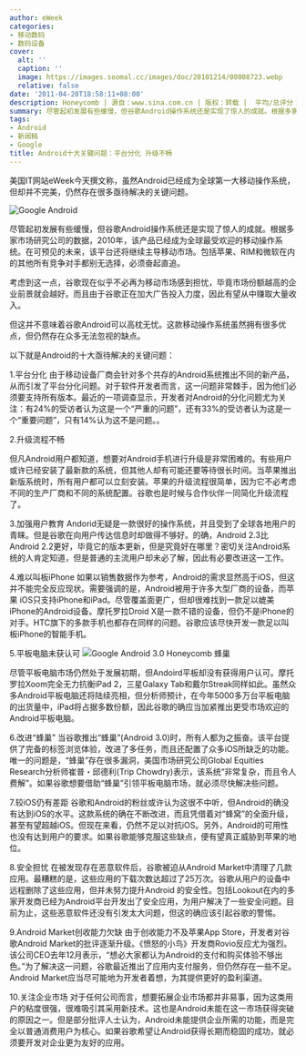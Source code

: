 ```yaml
---
author: eWeek
categories:
- 移动数码
- 数码设备
cover:
  alt: ''
  caption: ''
  image: https://images.soomal.cc/images/doc/20101214/00008723.webp
  relative: false
date: '2011-04-20T18:58:11+08:00'
description: Honeycomb | 源自：www.sina.com.cn | 版权：转载 |  平均/总评分：10.00/10
summary: 尽管起初发展有些缓慢，但谷歌Android操作系统还是实现了惊人的成就。根据多家市场研究公司的数据，2010年，该产品已经成为全球最受欢迎的移动操作系统。但这并不意味着谷歌Android可以高枕无忧。这款移动操作系统虽然拥有很多优点，但仍然存在众多无法忽视的缺点。以下就是Android的十大亟待解决的关键问题……
tags:
- Android
- 新闻稿
- Google
title: Android十大关键问题：平台分化 升级不畅
---
```


美国IT网站eWeek今天撰文称，虽然Android已经成为全球第一大移动操作系统，但却并不完美，仍然存在很多亟待解决的关键问题。

![Google Android](https://images.soomal.cc/images/doc/20101214/00008723.webp)




尽管起初发展有些缓慢，但谷歌Android操作系统还是实现了惊人的成就。根据多家市场研究公司的数据，2010年，该产品已经成为全球最受欢迎的移动操作系统。在可预见的未来，该平台还将继续主导移动市场。包括苹果、RIM和微软在内的其他所有竞争对手都别无选择，必须奋起直追。

考虑到这一点，谷歌现在似乎不必再为移动市场感到担忧，毕竟市场份额越高的企业前景就会越好。而且由于谷歌正在加大广告投入力度，因此有望从中赚取大量收入。

但这并不意味着谷歌Android可以高枕无忧。这款移动操作系统虽然拥有很多优点，但仍然存在众多无法忽视的缺点。

以下就是Android的十大亟待解决的关键问题：

1.平台分化
由于移动设备厂商会针对多个共存的Android系统推出不同的新产品，从而引发了平台分化问题。对于软件开发者而言，这一问题非常棘手，因为他们必须要支持所有版本。最近的一项调查显示，开发者对Android的分化问题尤为关注：有24%的受访者认为这是一个“严重的问题”，还有33%的受访者认为这是一个“重要问题”，只有14%认为这不是问题。。

2.升级流程不畅

但凡Android用户都知道，想要对Android手机进行升级是非常困难的。有些用户或许已经安装了最新款的系统，但其他人却有可能还要等待很长时间。当苹果推出新版系统时，所有用户都可以立刻安装。苹果的升级流程很简单，因为它不必考虑不同的生产厂商和不同的系统配置。谷歌也是时候与合作伙伴一同简化升级流程了。

3.加强用户教育
Andorid无疑是一款很好的操作系统，并且受到了全球各地用户的青睐。但是谷歌在向用户传达信息时却做得不够好。的确，Android 2.3比Android 2.2更好，毕竟它的版本更新，但是究竟好在哪里？密切关注Android系统的人肯定知道，但是普通的主流用户却未必了解，因此有必要改进这一工作。

4.难以叫板iPhone
如果以销售数据作为参考，Android的需求显然高于iOS，但这并不能完全反应现状。需要强调的是，Android被用于许多大型厂商的设备，而苹果 iOS只支持iPhone和iPad。尽管覆盖面更广，但却很难找到一款足以媲美iPhone的Android设备。摩托罗拉Droid X是一款不错的设备，但仍不是iPhone的对手。HTC旗下的多款手机也都存在同样的问题。谷歌应该尽快开发一款足以叫板iPhone的智能手机。

5.平板电脑未获认可
![Google Android 3.0 Honeycomb 蜂巢](https://images.soomal.cc/images/doc/20110307/00009492.webp)




尽管平板电脑市场仍然处于发展初期，但Andoird平板却没有获得用户认可。摩托罗拉Xoom完全无力抗衡iPad 2，三星Galaxy Tab和戴尔Streak同样如此。虽然众多Android平板电脑还将陆续亮相，但分析师预计，在今年5000多万台平板电脑的出货量中，iPad将占据多数份额，因此谷歌的确应当加紧推出更受市场欢迎的Android平板电脑。

6.改进“蜂巢”
当谷歌推出“蜂巢”(Android 3.0)时，所有人都为之振奋。该平台提供了完备的标签浏览体验，改进了多任务，而且还配置了众多iOS所缺乏的功能。唯一的问题是，“蜂巢”存在很多漏洞，美国市场研究公司Global Equities Research分析师崔普・邱德利(Trip Chowdry)表示，该系统“非常复杂，而且令人费解”。如果谷歌想要借助“蜂巢”引领平板电脑市场，就必须尽快解决些问题。

7.较iOS仍有差距
谷歌和Android的粉丝或许认为这很不中听，但Android的确没有达到iOS的水平。这款系统的确在不断改进，而且凭借着对“蜂窝”的全面升级，甚至有望超越iOS。但现在来看，仍然不足以对抗iOS。另外，Android的可用性也没有达到用户的要求。如果谷歌能够克服这些缺点，便有望真正威胁到苹果的地位。

8.安全担忧
在被发现存在恶意软件后，谷歌被迫从Android Market中清理了几款应用。最糟糕的是，这些应用的下载次数达超过了25万次。谷歌从用户的设备中远程删除了这些应用，但并未努力提升Android 的安全性。包括Lookout在内的多家开发商已经为Android平台开发出了安全应用，为用户解决了一些安全问题。目前为止，这些恶意软件还没有引发太大问题，但这的确应该引起谷歌的警惕。

9.Android Market创收能力欠缺
由于创收能力不及苹果App Store，开发者对谷歌Android Market的批评逐渐升级。《愤怒的小鸟》开发商Rovio反应尤为强烈。该公司CEO去年12月表示，“想必大家都认为Android的支付和购买体验不够出色。”为了解决这一问题，谷歌最近推出了应用内支付服务，但仍然存在一些不足。Android Market应当尽可能地为开发者着想，为其提供更好的盈利渠道。

10.关注企业市场
对于任何公司而言，想要拓展企业市场都并非易事，因为这类用户的粘度很强，很难吸引其采用新技术。这也是Android未能在这一市场获得突破的原因之一。但是部分批评人士认为，Android未能提供企业所需的功能，而是完全以普通消费用户为核心。如果谷歌希望让Android获得长期而稳固的成功，就必须要开发对企业更为友好的应用。